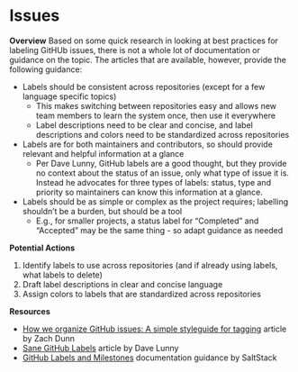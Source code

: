 # Issues
**Overview**
Based on some quick research in looking at best practices for labeling GitHUb issues, there is not a whole lot of documentation or guidance on the topic. The articles that are available, however, provide the following guidance:
* Labels should be consistent across repositories (except for a few language specific topics)
  * This makes switching between repositories easy and allows new team members to learn the system once, then use it everywhere
  * Label descriptions need to be clear and concise, and label descriptions and colors need to be standardized across repositories
* Labels are for both maintainers and contributors, so should provide relevant and helpful information at a glance
  * Per Dave Lunny, GitHub labels are a good thought, but they provide no context about the status of an issue, only what type of issue it is. Instead he advocates for three types of labels: status, type and priority so maintainers can know this information at a glance. 
* Labels should be as simple or complex as the project requires; labelling shouldn’t be a burden, but should be a tool
  * E.g., for smaller projects, a status label for “Completed” and “Accepted” may be the same thing - so adapt guidance as needed

**Potential Actions**
1. Identify labels to use across repositories (and if already using labels, what labels to delete)
2. Draft label descriptions in clear and concise language
3. Assign colors to labels that are standardized across repositories

**Resources**
* [How we organize GitHub issues: A simple styleguide for tagging](https://robinpowered.com/blog/best-practice-system-for-organizing-and-tagging-github-issues/#comment-1951346752) article by Zach Dunn
* [Sane GitHub Labels](https://medium.com/@dave_lunny/sane-github-labels-c5d2e6004b63) article by Dave Lunny
* [GitHub Labels and Milestones](https://docs.saltstack.com/en/latest/topics/development/labels.html) documentation guidance by SaltStack

